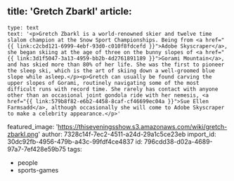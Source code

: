 title: 'Gretch Zbarkl'
article:
  -
    type: text
    text: '<p>Gretch Zbarkl is a world-renowned skier and twelve time slalom champion at the Snow Sport Championships. Being from <a href="{{ link:c2cbd121-6999-4ebf-93d0-c010f8fdcefd }}">Adobe Skyscraper</a>, she began skiing at the age of three on the bunny slopes of <a href="{{ link:3d1f5047-3a13-4959-bb2b-4d2761891189 }}">Gorami Mountain</a>, and has skied more than 80% of her life. She was the first to pioneer the sleep ski, which is the art of skiing down a well-groomed blue slope while asleep.</p><p>Gretch can usually be found carving the upper slopes of Gorami, routinely navigating some of the most difficult runs with record time. She rarely has contact with anyone other than an occasional joint gondola ride with her nemesis, <a href="{{ link:579b8f82-e6b2-4458-8caf-cf46699ec04a }}">Sue Ellen Farmsadd</a>, although occasionally she will come to Adobe Skyscraper to make a celebrity appearance.</p>'
featured_image: 'https://thiseveningsshow.s3.amazonaws.com/wiki/gretch-zbarkl.png'
author: 7328c14f-7ec2-4511-a24d-29a1c5ce23eb
import_id: 30dc92fb-4956-479b-a43c-99fdf4ce4837
id: 796cdd38-d02a-4689-97a7-7ef428e59b75
tags:
  - people
  - sports-games
